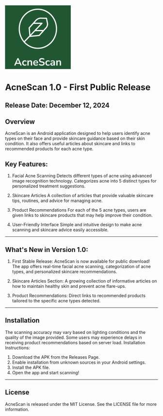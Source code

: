 ![](AcneScanFinal.png)

# AcneScan 1.0 - First Public Release
## Release Date: December 12, 2024


## Overview
AcneScan is an Android application designed to help users identify acne types on their face and provide skincare guidance based on their skin condition. It also offers useful articles about skincare and links to recommended products for each acne type.

## Key Features:
1. Facial Acne Scanning
   Detects different types of acne using advanced image recognition technology.
Categorizes acne into 5 distinct types for personalized treatment suggestions.

2. Skincare Articles
   A collection of articles that provide valuable skincare tips, routines, and advice for managing acne.

3. Product Recommendations
   For each of the 5 acne types, users are given links to skincare products that may help improve their condition.
   
5. User-Friendly Interface
   Simple and intuitive design to make acne scanning and skincare advice easily accessible.

---

## What's New in Version 1.0:
1. First Stable Release:
AcneScan is now available for public download! The app offers real-time facial acne scanning, categorization of acne types, and personalized skincare recommendations.

2. Skincare Articles Section:
A growing collection of informative articles on how to maintain healthy skin and prevent acne flare-ups.

3. Product Recommendations:
Direct links to recommended products tailored to the specific acne types detected.

---

## Installation
The scanning accuracy may vary based on lighting conditions and the quality of the image provided.
Some users may experience delays in receiving product recommendations based on server load.
Installation Instructions:
1. Download the APK from the Releases Page.
2. Enable installation from unknown sources in your Android settings.
3. Install the APK file.
4. Open the app and start scanning!

---

## License
AcneScan is released under the MIT License. See the LICENSE file for more information.
